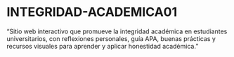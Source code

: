 # INTEGRIDAD-ACADEMICA01
“Sitio web interactivo que promueve la integridad académica en estudiantes universitarios, con reflexiones personales, guía APA, buenas prácticas y recursos visuales para aprender y aplicar honestidad académica.”  
